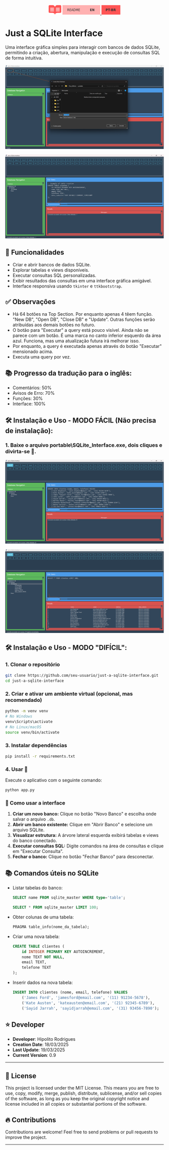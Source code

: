 <div align="center">
   <img height="30" width="40" src="https://github.com/hipolitorodrigues/assets-for-github/blob/985021e61af3982fd9f28be446b106b958f24696/images/01/img-readme-ico.svg">
   <a href="./README.md">
      <img height="30" width="120" src="https://github.com/hipolitorodrigues/assets-for-github/blob/985021e61af3982fd9f28be446b106b958f24696/images/01/img-readme-en.svg">
   </a>
   <a href="./README.pt-BR.md">
      <img height="30" width="60" src="https://github.com/hipolitorodrigues/assets-for-github/blob/985021e61af3982fd9f28be446b106b958f24696/images/01/img-readme-pt-br.svg">
   </a>
</div>

# Just a SQLite Interface

Uma interface gráfica simples para interagir com bancos de dados SQLite, permitindo a criação, abertura, manipulação e execução de consultas SQL de forma intuitiva.

![alt text](https://github.com/hipolitorodrigues/assets-for-github/blob/c635ca704784fb96353b99b3980c08050958a33e/images/01/img-sqlite_interface1.png)

![alt text](https://github.com/hipolitorodrigues/assets-for-github/blob/c635ca704784fb96353b99b3980c08050958a33e/images/01/img-sqlite_interface2.png)

## 📌 Funcionalidades
- Criar e abrir bancos de dados SQLite.
- Explorar tabelas e views disponíveis.
- Executar consultas SQL personalizadas.
- Exibir resultados das consultas em uma interface gráfica amigável.
- Interface responsiva usando `tkinter` e `ttkbootstrap`.

## ✅ Observações
- Há 64 botões na Top Section. Por enquanto apenas 4 têem função. "New DB", "Open DB", "Close DB" e "Update". Outras funções serão atribuídas aos demais botões no futuro.
- O botão para "Executar" a query está pouco visível. Ainda não se parece com um botão. É uma marca no canto inferior esquerdo da área azul. Funciona, mas uma atualização futura irá melhorar isso.
- Por enquanto, a query é executada apenas através do botão "Executar" mensionado acima.
- Executa uma query por vez.

## 📚 Progresso da tradução para o inglês:
- Comentários: 50%
- Avisos de Erro: 70%
- Funções: 30%
- Interface: 100%

## 🛠️ Instalação e Uso - MODO FÁCIL (Não precisa de instalação):

### 1. Baixe o arquivo portable\SQLite_Interface.exe, dois cliques e divirta-se 🚀.

![alt text](https://github.com/hipolitorodrigues/assets-for-github/blob/c635ca704784fb96353b99b3980c08050958a33e/images/01/img-sqlite_interface3.png)

![alt text](https://github.com/hipolitorodrigues/assets-for-github/blob/c635ca704784fb96353b99b3980c08050958a33e/images/01/img-sqlite_interface4.png)

## 🛠️ Instalação e Uso - MODO "DIFÍCIL":

### 1. Clonar o repositório
```sh
git clone https://github.com/seu-usuario/just-a-sqlite-interface.git
cd just-a-sqlite-interface
```

### 2. Criar e ativar um ambiente virtual (opcional, mas recomendado)
```sh
python -m venv venv
# No Windows
venv\Scripts\activate
# No Linux/macOS
source venv/bin/activate
```

### 3. Instalar dependências
```sh
pip install -r requirements.txt
```

### 4. Usar 🚀

Execute o aplicativo com o seguinte comando:
```sh
python app.py
```

### 📌 Como usar a interface
1. **Criar um novo banco:** Clique no botão "Novo Banco" e escolha onde salvar o arquivo `.db`.
2. **Abrir um banco existente:** Clique em "Abrir Banco" e selecione um arquivo SQLite.
3. **Visualizar estrutura:** A árvore lateral esquerda exibirá tabelas e views do banco conectado.
4. **Executar consultas SQL:** Digite comandos na área de consultas e clique em "Executar Consulta".
5. **Fechar o banco:** Clique no botão "Fechar Banco" para desconectar.

## 📚 Comandos úteis no SQLite

- Listar tabelas do banco:
  ```sql
  SELECT name FROM sqlite_master WHERE type='table';
  ```
  ```sql
  SELECT * FROM sqlite_master LIMIT 100;
  ```
- Obter colunas de uma tabela:
  ```sql
  PRAGMA table_info(nome_da_tabela);
  ```
- Criar uma nova tabela:
  ```sql
  CREATE TABLE clientes (
      id INTEGER PRIMARY KEY AUTOINCREMENT,
      nome TEXT NOT NULL,
      email TEXT,
      telefone TEXT
  );
  ```
- Inserir dados na nova tabela:
  ```sql
  INSERT INTO clientes (nome, email, telefone) VALUES
      ('James Ford', 'jamesford@email.com', '(11) 91234-5678'),
      ('Kate Austen', 'kateausten@email.com', '(21) 92345-6789'),
      ('Sayid Jarrah', 'sayidjarrah@email.com', '(31) 93456-7890');
  ```

## ⭐ Developer

- **Developer**: Hipolito Rodrigues
- **Creation Date**: 18/03/2025
- **Last Update**: 19/03/2025
- **Current Version**: 0.9

---

## 📜 License

This project is licensed under the MIT License. This means you are free to use, copy, modify, merge, publish, distribute, sublicense, and/or sell copies of the software, as long as you keep the original copyright notice and license included in all copies or substantial portions of the software.

## 🔥 Contributions

Contributions are welcome! Feel free to send problems or pull requests to improve the project.

---

